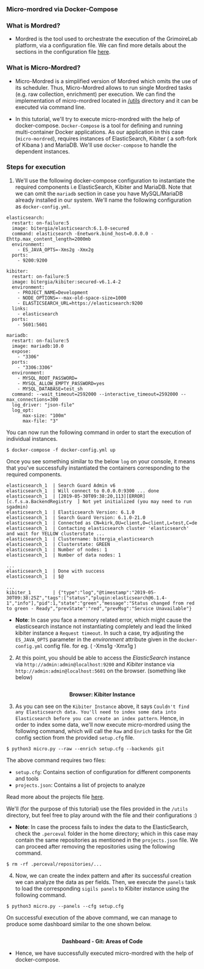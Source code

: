 ### Micro-mordred via Docker-Compose

### What is Mordred?

- Mordred is the tool used to orchestrate the execution of the GrimoireLab platform, via a configuration file. We can find more details about the sections in the configuration file [here]([https://github.com/chaoss/grimoirelab-sirmordred#general-sections](https://github.com/chaoss/grimoirelab-sirmordred#general-sections)). 

### What is Micro-Mordred?

- Micro-Mordred is a simplified version of Mordred which omits the use of its scheduler. Thus, Micro-Mordred allows to run single Mordred tasks (e.g. raw collection, enrichment) per execution. We can find the implementation of micro-mordred located in [/utils](https://github.com/chaoss/grimoirelab-sirmordred/tree/master/utils/micro.py) directory and it can be executed via command line.


- In this tutorial, we'll try to execute micro-mordred with the help of docker-compose. `Docker-Compose` is a tool for defining and running multi-container Docker applications. As our application in this case (`micro-mordred`), requires instances of ElasticSearch, Kibiter ( a soft-fork of Kibana ) and MariaDB. We'll use `docker-compose` to handle the dependent instances.


### Steps for execution

1. We'll use the following docker-compose configuration to instantiate the required components i.e ElasticSearch, Kibiter and MariaDB. Note that we can omit the `mariadb` section in case you have MySQL/MariaDB already installed in our system. We'll name the following configuration as `docker-config.yml`.

```
elasticsearch:
  restart: on-failure:5
  image: bitergia/elasticsearch:6.1.0-secured
  command: elasticsearch -Enetwork.bind_host=0.0.0.0 -Ehttp.max_content_length=2000mb
  environment:
    - ES_JAVA_OPTS=-Xms2g -Xmx2g
  ports:
    - 9200:9200

kibiter:
  restart: on-failure:5
  image: bitergia/kibiter:secured-v6.1.4-2
  environment:
    - PROJECT_NAME=Development
    - NODE_OPTIONS=--max-old-space-size=1000
    - ELASTICSEARCH_URL=https://elasticsearch:9200
  links:
    - elasticsearch
  ports:
    - 5601:5601
    
mariadb:
  restart: on-failure:5
  image: mariadb:10.0
  expose:
    - "3306"
  ports:
    - "3306:3306"
  environment:
    - MYSQL_ROOT_PASSWORD=
    - MYSQL_ALLOW_EMPTY_PASSWORD=yes
    - MYSQL_DATABASE=test_sh
  command: --wait_timeout=2592000 --interactive_timeout=2592000 --max_connections=300
  log_driver: "json-file"
  log_opt:
      max-size: "100m"
      max-file: "3"
```

You can now run the following command in order to start the execution of individual instances.

```
$ docker-compose -f docker-config.yml up
```

Once you see something similar to the below `log` on your console, it means that you've successfully instantiated the containers corresponding to the required components.

```
elasticsearch_1  | Search Guard Admin v6
elasticsearch_1  | Will connect to 0.0.0.0:9300 ... done
elasticsearch_1  | [2019-05-30T09:38:20,113][ERROR][c.f.s.a.BackendRegistry  ] Not yet initialized (you may need to run sgadmin)
elasticsearch_1  | Elasticsearch Version: 6.1.0
elasticsearch_1  | Search Guard Version: 6.1.0-21.0
elasticsearch_1  | Connected as CN=kirk,OU=client,O=client,L=test,C=de
elasticsearch_1  | Contacting elasticsearch cluster 'elasticsearch' and wait for YELLOW clusterstate ...
elasticsearch_1  | Clustername: bitergia_elasticsearch
elasticsearch_1  | Clusterstate: GREEN
elasticsearch_1  | Number of nodes: 1
elasticsearch_1  | Number of data nodes: 1

...
elasticsearch_1  | Done with success
elasticsearch_1  | $@

...
kibiter_1        | {"type":"log","@timestamp":"2019-05-30T09:38:25Z","tags":["status","plugin:elasticsearch@6.1.4-1","info"],"pid":1,"state":"green","message":"Status changed from red to green - Ready","prevState":"red","prevMsg":"Service Unavailable"}
```

- **Note**: In case you face a memory related error, which might cause the elasticsearch instance not instantiating completely and lead the linked kibiter instance a `Request timeout`. In such a case, try adjusting the `ES_JAVA_OPTS` parameter in the *environment* attribute given in the `docker-config.yml` config file. for eg. ( -Xms1g -Xmx1g )

2. At this point, you should be able to access the *ElasticSearch* instance via `http://admin:admin@localhost:9200` and *Kibiter* instance via `http://admin:admin@localhost:5601` on the browser. (something like below)


<div align="center">
    <img scr="https://i.imgur.com/Czunlpr.png">
    <br>
    <p><b>Browser: Kibiter Instance</b></p>
</div>

3. As you can see on the `Kibiter Instance` above, it says `Couldn't find any Elasticsearch data. You'll need to index some data into Elasticsearch before you can create an index pattern`. Hence, in order to index some data, we'll now execute micro-mordred using the following command, which will call the `Raw` and `Enrich` tasks for the Git config section from the provided `setup.cfg` file.

```
$ python3 micro.py --raw --enrich setup.cfg --backends git
```

The above command requires two files:
  - `setup.cfg`: Contains section of configuration for different components and tools
  - `projects.json`: Contains a list of projects to analyze

Read more about the projects file [here](https://github.com/chaoss/grimoirelab-tutorial/blob/master/sirmordred/projects.md).

We'll (for the purpose of this tutorial) use the files provided in the `/utils` directory, but feel free to play around with the file and their configurations :)

- **Note**: In case the process fails to index the data to the ElasticSearch, check the `.perceval` folder in the home directory; which in this case may contain the same repositories as mentioned in the `projects.json` file. We can proceed after removing the repositories using the following command.

```
$ rm -rf .perceval/repositories/...
```

4. Now, we can create the index pattern and after its successful creation we can analyze the data as per fields. Then, we execute the `panels` task to load the corresponding `sigils panels` to Kibiter instance using the following command.

```
$ python3 micro.py --panels --cfg setup.cfg
```

On successful execution of the above command, we can manage to produce some dashboard similar to the one shown below.

<div align="center">
    <img scr="https://i.imgur.com/Of09Voi.png">
    <br>
    <p><b>Dashboard - Git: Areas of Code </b></p>
</div>

- Hence, we have successfully executed micro-mordred with the help of docker-compose.

